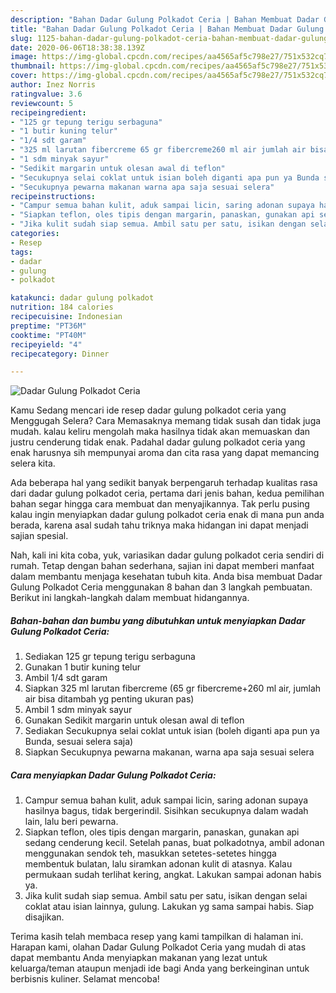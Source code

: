 ```yaml
---
description: "Bahan Dadar Gulung Polkadot Ceria | Bahan Membuat Dadar Gulung Polkadot Ceria Yang Menggugah Selera"
title: "Bahan Dadar Gulung Polkadot Ceria | Bahan Membuat Dadar Gulung Polkadot Ceria Yang Menggugah Selera"
slug: 1125-bahan-dadar-gulung-polkadot-ceria-bahan-membuat-dadar-gulung-polkadot-ceria-yang-menggugah-selera
date: 2020-06-06T18:38:38.139Z
image: https://img-global.cpcdn.com/recipes/aa4565af5c798e27/751x532cq70/dadar-gulung-polkadot-ceria-foto-resep-utama.jpg
thumbnail: https://img-global.cpcdn.com/recipes/aa4565af5c798e27/751x532cq70/dadar-gulung-polkadot-ceria-foto-resep-utama.jpg
cover: https://img-global.cpcdn.com/recipes/aa4565af5c798e27/751x532cq70/dadar-gulung-polkadot-ceria-foto-resep-utama.jpg
author: Inez Norris
ratingvalue: 3.6
reviewcount: 5
recipeingredient:
- "125 gr tepung terigu serbaguna"
- "1 butir kuning telur"
- "1/4 sdt garam"
- "325 ml larutan fibercreme 65 gr fibercreme260 ml air jumlah air bisa ditambah yg penting ukuran pas"
- "1 sdm minyak sayur"
- "Sedikit margarin untuk olesan awal di teflon"
- "Secukupnya selai coklat untuk isian boleh diganti apa pun ya Bunda sesuai selera saja"
- "Secukupnya pewarna makanan warna apa saja sesuai selera"
recipeinstructions:
- "Campur semua bahan kulit, aduk sampai licin, saring adonan supaya hasilnya bagus, tidak bergerindil. Sisihkan secukupnya dalam wadah lain, lalu beri pewarna."
- "Siapkan teflon, oles tipis dengan margarin, panaskan, gunakan api sedang cenderung kecil. Setelah panas, buat polkadotnya, ambil adonan menggunakan sendok teh, masukkan setetes-setetes hingga membentuk bulatan, lalu siramkan adonan kulit di atasnya. Kalau permukaan sudah terlihat kering, angkat. Lakukan sampai adonan habis ya."
- "Jika kulit sudah siap semua. Ambil satu per satu, isikan dengan selai coklat atau isian lainnya, gulung. Lakukan yg sama sampai habis. Siap disajikan."
categories:
- Resep
tags:
- dadar
- gulung
- polkadot

katakunci: dadar gulung polkadot 
nutrition: 184 calories
recipecuisine: Indonesian
preptime: "PT36M"
cooktime: "PT40M"
recipeyield: "4"
recipecategory: Dinner

---
```



![Dadar Gulung Polkadot Ceria](https://img-global.cpcdn.com/recipes/aa4565af5c798e27/751x532cq70/dadar-gulung-polkadot-ceria-foto-resep-utama.jpg)

Kamu Sedang mencari ide resep dadar gulung polkadot ceria yang Menggugah Selera? Cara Memasaknya memang tidak susah dan tidak juga mudah. kalau keliru mengolah maka hasilnya tidak akan memuaskan dan justru cenderung tidak enak. Padahal dadar gulung polkadot ceria yang enak harusnya sih mempunyai aroma dan cita rasa yang dapat memancing selera kita.



Ada beberapa hal yang sedikit banyak berpengaruh terhadap kualitas rasa dari dadar gulung polkadot ceria, pertama dari jenis bahan, kedua pemilihan bahan segar hingga cara membuat dan menyajikannya. Tak perlu pusing kalau ingin menyiapkan dadar gulung polkadot ceria enak di mana pun anda berada, karena asal sudah tahu triknya maka hidangan ini dapat menjadi sajian spesial.


Nah, kali ini kita coba, yuk, variasikan dadar gulung polkadot ceria sendiri di rumah. Tetap dengan bahan sederhana, sajian ini dapat memberi manfaat dalam membantu menjaga kesehatan tubuh kita. Anda bisa membuat Dadar Gulung Polkadot Ceria menggunakan 8 bahan dan 3 langkah pembuatan. Berikut ini langkah-langkah dalam membuat hidangannya.

<!--inarticleads1-->

##### Bahan-bahan dan bumbu yang dibutuhkan untuk menyiapkan Dadar Gulung Polkadot Ceria:

1. Sediakan 125 gr tepung terigu serbaguna
1. Gunakan 1 butir kuning telur
1. Ambil 1/4 sdt garam
1. Siapkan 325 ml larutan fibercreme (65 gr fibercreme+260 ml air, jumlah air bisa ditambah yg penting ukuran pas)
1. Ambil 1 sdm minyak sayur
1. Gunakan Sedikit margarin untuk olesan awal di teflon
1. Sediakan Secukupnya selai coklat untuk isian (boleh diganti apa pun ya Bunda, sesuai selera saja)
1. Siapkan Secukupnya pewarna makanan, warna apa saja sesuai selera




<!--inarticleads2-->

##### Cara menyiapkan Dadar Gulung Polkadot Ceria:

1. Campur semua bahan kulit, aduk sampai licin, saring adonan supaya hasilnya bagus, tidak bergerindil. Sisihkan secukupnya dalam wadah lain, lalu beri pewarna.
1. Siapkan teflon, oles tipis dengan margarin, panaskan, gunakan api sedang cenderung kecil. Setelah panas, buat polkadotnya, ambil adonan menggunakan sendok teh, masukkan setetes-setetes hingga membentuk bulatan, lalu siramkan adonan kulit di atasnya. Kalau permukaan sudah terlihat kering, angkat. Lakukan sampai adonan habis ya.
1. Jika kulit sudah siap semua. Ambil satu per satu, isikan dengan selai coklat atau isian lainnya, gulung. Lakukan yg sama sampai habis. Siap disajikan.




Terima kasih telah membaca resep yang kami tampilkan di halaman ini. Harapan kami, olahan Dadar Gulung Polkadot Ceria yang mudah di atas dapat membantu Anda menyiapkan makanan yang lezat untuk keluarga/teman ataupun menjadi ide bagi Anda yang berkeinginan untuk berbisnis kuliner. Selamat mencoba!
